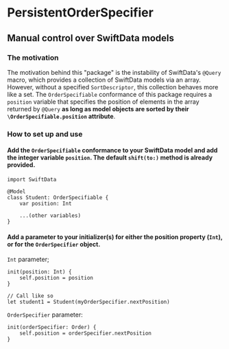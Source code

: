 # PersistentOrderSpecifier

## Manual control over SwiftData models

### The motivation

The motivation behind this "package" is the instability of SwiftData's `@Query` macro, which provides a collection of SwiftData models via an array. However, without a specified `SortDescriptor`, this collection behaves more like a set. The `OrderSpecifiable` conformance of this package requires a `position` variable that specifies the position of elements in the array returned by `@Query` **as long as model objects are sorted by their **`\OrderSpecifiable.position`** attribute**.  

### How to set up and use 

#### Add the `OrderSpecifiable` conformance to your SwiftData model and add the integer variable `position`. The default `shift(to:)` method is already provided.  

```
import SwiftData

@Model
class Student: OrderSpecifiable {
    var position: Int
    
    ...(other variables)
}
```

#### Add a parameter to your initializer(s) for either the position property (`Int`), or for the `OrderSpecifier` object.  

`Int` parameter;
```
init(position: Int) {
    self.position = position
}

// Call like so
let student1 = Student(myOrderSpecifier.nextPosition)
```

`OrderSpecifier` parameter:
```
init(orderSpecifier: Order) {
    self.position = orderSpecifier.nextPosition
}
```


